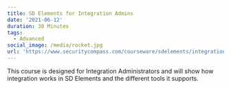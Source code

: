 ```yaml
---
title: SD Elements for Integration Admins
date: '2021-06-12'
duration: 30 Minutes
tags:
  - Advanced
social_image: /media/rocket.jpg
url: 'https://www.securitycompass.com/courseware/sdelements/integration/'
---
```

This course is designed for Integration Administrators and will show how integration works in SD Elements and the different tools it supports.

